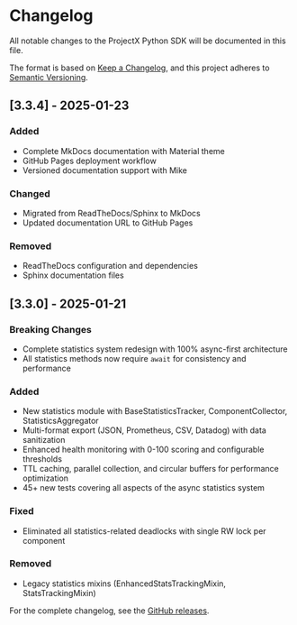 # Changelog

All notable changes to the ProjectX Python SDK will be documented in this file.

The format is based on [Keep a Changelog](https://keepachangelog.com/en/1.0.0/),
and this project adheres to [Semantic Versioning](https://semver.org/spec/v2.0.0.html).

## [3.3.4] - 2025-01-23

### Added
- Complete MkDocs documentation with Material theme
- GitHub Pages deployment workflow
- Versioned documentation support with Mike

### Changed
- Migrated from ReadTheDocs/Sphinx to MkDocs
- Updated documentation URL to GitHub Pages

### Removed
- ReadTheDocs configuration and dependencies
- Sphinx documentation files

## [3.3.0] - 2025-01-21

### Breaking Changes
- Complete statistics system redesign with 100% async-first architecture
- All statistics methods now require `await` for consistency and performance

### Added
- New statistics module with BaseStatisticsTracker, ComponentCollector, StatisticsAggregator
- Multi-format export (JSON, Prometheus, CSV, Datadog) with data sanitization
- Enhanced health monitoring with 0-100 scoring and configurable thresholds
- TTL caching, parallel collection, and circular buffers for performance optimization
- 45+ new tests covering all aspects of the async statistics system

### Fixed
- Eliminated all statistics-related deadlocks with single RW lock per component

### Removed
- Legacy statistics mixins (EnhancedStatsTrackingMixin, StatsTrackingMixin)

For the complete changelog, see the [GitHub releases](https://github.com/TexasCoding/project-x-py/releases).
